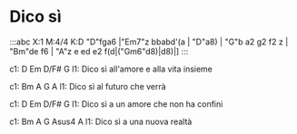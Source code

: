 ---
---

# Dico sì

:::abc
X:1
M:4/4
K:D
"D"fga6 |"Em7"z bbabd'(a | "D"a8) | "G"b a2 g2 f2 z | "Bm"de f6 | "A"z e ed e2 f(d|("Gm6"d8)|d8)|]
:::


c1: D       Em     D/F#          G
l1: Dico sì    all'amore e alla vita insieme

c1: Bm       A      G          A
l1: Dico sì    al futuro che verrà

c1: D       Em     D/F#          G
l1: Dico sì    a un amore che non ha confini

c1: Bm       A      G        Asus4  A
l1: Dico sì    a una nuova realtà

